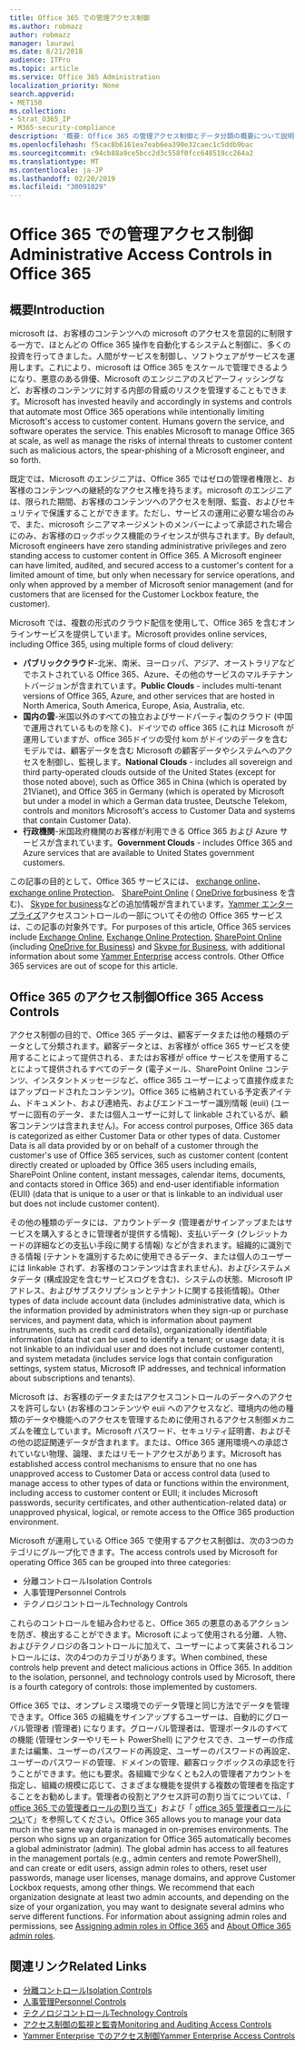 ```yaml
---
title: Office 365 での管理アクセス制御
ms.author: robmazz
author: robmazz
manager: laurawi
ms.date: 8/21/2018
audience: ITPro
ms.topic: article
ms.service: Office 365 Administration
localization_priority: None
search.appverid:
- MET150
ms.collection:
- Strat_O365_IP
- M365-security-compliance
description: '概要: Office 365 の管理アクセス制御とデータ分類の概要について説明します。'
ms.openlocfilehash: f5cac8b6161ea7eab6ea390e32caec1c5ddb9bac
ms.sourcegitcommit: c94cb88a9ce5bcc2d3c558f0fcc648519cc264a2
ms.translationtype: MT
ms.contentlocale: ja-JP
ms.lasthandoff: 02/20/2019
ms.locfileid: "30091029"
---
```

# <a name="administrative-access-controls-in-office-365"></a><span data-ttu-id="88977-103">Office 365 での管理アクセス制御</span><span class="sxs-lookup"><span data-stu-id="88977-103">Administrative Access Controls in Office 365</span></span> 

## <a name="introduction"></a><span data-ttu-id="88977-104">概要</span><span class="sxs-lookup"><span data-stu-id="88977-104">Introduction</span></span>
<span data-ttu-id="88977-p101">microsoft は、お客様のコンテンツへの microsoft のアクセスを意図的に制限する一方で、ほとんどの Office 365 操作を自動化するシステムと制御に、多くの投資を行ってきました。人間がサービスを制御し、ソフトウェアがサービスを運用します。これにより、microsoft は Office 365 をスケールで管理できるようになり、悪意のある俳優、Microsoft のエンジニアのスピアーフィッシングなど、お客様のコンテンツに対する内部の脅威のリスクを管理することもできます。</span><span class="sxs-lookup"><span data-stu-id="88977-p101">Microsoft has invested heavily and accordingly in systems and controls that automate most Office 365 operations while intentionally limiting Microsoft's access to customer content. Humans govern the service, and software operates the service. This enables Microsoft to manage Office 365 at scale, as well as manage the risks of internal threats to customer content such as malicious actors, the spear-phishing of a Microsoft engineer, and so forth.</span></span>

<span data-ttu-id="88977-p102">既定では、Microsoft のエンジニアは、Office 365 ではゼロの管理者権限と、お客様のコンテンツへの継続的なアクセス権を持ちます。microsoft のエンジニアは、限られた期間、お客様のコンテンツへのアクセスを制限、監査、およびセキュリティで保護することができます。ただし、サービスの運用に必要な場合のみで、また、microsoft シニアマネージメントのメンバーによって承認された場合にのみ、お客様のロックボックス機能のライセンスが供与されます。</span><span class="sxs-lookup"><span data-stu-id="88977-p102">By default, Microsoft engineers have zero standing administrative privileges and zero standing access to customer content in Office 365. A Microsoft engineer can have limited, audited, and secured access to a customer's content for a limited amount of time, but only when necessary for service operations, and only when approved by a member of Microsoft senior management (and for customers that are licensed for the Customer Lockbox feature, the customer).</span></span>

<span data-ttu-id="88977-110">Microsoft では、複数の形式のクラウド配信を使用して、Office 365 を含むオンラインサービスを提供しています。</span><span class="sxs-lookup"><span data-stu-id="88977-110">Microsoft provides online services, including Office 365, using multiple forms of cloud delivery:</span></span>

- <span data-ttu-id="88977-111">**パブリッククラウド**-北米、南米、ヨーロッパ、アジア、オーストラリアなどでホストされている Office 365、Azure、その他のサービスのマルチテナントバージョンが含まれています。</span><span class="sxs-lookup"><span data-stu-id="88977-111">**Public Clouds** - includes multi-tenant versions of Office 365, Azure, and other services that are hosted in North America, South America, Europe, Asia, Australia, etc.</span></span>
- <span data-ttu-id="88977-112">**国内の雲**-米国以外のすべての独立およびサードパーティ製のクラウド (中国で運用されているものを除く)、ドイツでの office 365 (これは Microsoft が運用していますが、office 365ドイツの受付 kom がドイツのデータを含むモデルでは、顧客データを含む Microsoft の顧客データやシステムへのアクセスを制御し、監視します。</span><span class="sxs-lookup"><span data-stu-id="88977-112">**National Clouds** - includes all sovereign and third party-operated clouds outside of the United States (except for those noted above), such as Office 365 in China (which is operated by 21Vianet), and Office 365 in Germany (which is operated by Microsoft but under a model in which a German data trustee, Deutsche Telekom, controls and monitors Microsoft's access to Customer Data and systems that contain Customer Data).</span></span>
- <span data-ttu-id="88977-113">**行政機関**-米国政府機関のお客様が利用できる Office 365 および Azure サービスが含まれています。</span><span class="sxs-lookup"><span data-stu-id="88977-113">**Government Clouds** - includes Office 365 and Azure services that are available to United States government customers.</span></span>

<span data-ttu-id="88977-p103">この記事の目的として、Office 365 サービスには、 [exchange online](https://docs.microsoft.com/Exchange/exchange-online)、 [exchange online Protection](https://docs.microsoft.com/Office365/SecurityCompliance/eop/exchange-online-protection-overview)、 [SharePoint Online](https://docs.microsoft.com/sharepoint/sharepoint-online) ( [OneDrive for](https://docs.microsoft.com/OneDrive/onedrive)business を含む)、 [Skype for business](https://docs.microsoft.com/SkypeForBusiness/skype-for-business-online)などの追加情報が含まれています。[Yammer エンタープライズ](https://support.office.com/article/yammer-–-admin-help-e1464355-1f97-49ac-b2aa-dd320b179dbe?ui=en-US&rs=en-US&ad=US)アクセスコントロールの一部についてその他の Office 365 サービスは、この記事の対象外です。</span><span class="sxs-lookup"><span data-stu-id="88977-p103">For purposes of this article, Office 365 services include [Exchange Online](https://docs.microsoft.com/Exchange/exchange-online), [Exchange Online Protection](https://docs.microsoft.com/Office365/SecurityCompliance/eop/exchange-online-protection-overview), [SharePoint Online](https://docs.microsoft.com/sharepoint/sharepoint-online) (including [OneDrive for Business](https://docs.microsoft.com/OneDrive/onedrive)) and [Skype for Business](https://docs.microsoft.com/SkypeForBusiness/skype-for-business-online), with additional information about some [Yammer Enterprise](https://support.office.com/article/yammer-–-admin-help-e1464355-1f97-49ac-b2aa-dd320b179dbe?ui=en-US&rs=en-US&ad=US) access controls. Other Office 365 services are out of scope for this article.</span></span>

## <a name="office-365-access-controls"></a><span data-ttu-id="88977-116">Office 365 のアクセス制御</span><span class="sxs-lookup"><span data-stu-id="88977-116">Office 365 Access Controls</span></span>
<span data-ttu-id="88977-p104">アクセス制御の目的で、Office 365 データは、顧客データまたは他の種類のデータとして分類されます。顧客データとは、お客様が office 365 サービスを使用することによって提供される、またはお客様が office サービスを使用することによって提供されるすべてのデータ (電子メール、SharePoint Online コンテンツ、インスタントメッセージなど、office 365 ユーザーによって直接作成またはアップロードされたコンテンツ)。Office 365 に格納されている予定表アイテム、ドキュメント、および連絡先、およびエンドユーザー識別情報 (euii) (ユーザーに固有のデータ、または個人ユーザーに対して linkable されているが、顧客コンテンツは含まれません)。</span><span class="sxs-lookup"><span data-stu-id="88977-p104">For access control purposes, Office 365 data is categorized as either Customer Data or other types of data. Customer Data is all data provided by or on behalf of a customer through the customer's use of Office 365 services, such as customer content (content directly created or uploaded by Office 365 users including emails, SharePoint Online content, instant messages, calendar items, documents, and contacts stored in Office 365) and end-user identifiable information (EUII) (data that is unique to a user or that is linkable to an individual user but does not include customer content).</span></span> 

<span data-ttu-id="88977-119">その他の種類のデータには、アカウントデータ (管理者がサインアップまたはサービスを購入するときに管理者が提供する情報)、支払いデータ (クレジットカードの詳細などの支払い手段に関する情報) などが含まれます。組織的に識別できる情報 (テナントを識別するために使用できるデータ、または個人のユーザーには linkable されず、お客様のコンテンツは含まれません)、およびシステムメタデータ (構成設定を含むサービスログを含む)、システムの状態、Microsoft IP アドレス、およびサブスクリプションとテナントに関する技術情報)。</span><span class="sxs-lookup"><span data-stu-id="88977-119">Other types of data include account data (includes administrative data, which is the information provided by administrators when they sign-up or purchase services, and payment data, which is information about payment instruments, such as credit card details), organizationally identifiable information (data that can be used to identify a tenant; or usage data; it is not linkable to an individual user and does not include customer content), and system metadata (includes service logs that contain configuration settings, system status, Microsoft IP addresses, and technical information about subscriptions and tenants).</span></span>

<span data-ttu-id="88977-120">Microsoft は、お客様のデータまたはアクセスコントロールのデータへのアクセスを許可しない (お客様のコンテンツや euii へのアクセスなど、環境内の他の種類のデータや機能へのアクセスを管理するために使用されるアクセス制御メカニズムを確立しています。Microsoft パスワード、セキュリティ証明書、およびその他の認証関連データが含まれます。または、Office 365 運用環境への承認されていない物理、論理、またはリモートアクセスがあります。</span><span class="sxs-lookup"><span data-stu-id="88977-120">Microsoft has established access control mechanisms to ensure that no one has unapproved access to Customer Data or access control data (used to manage access to other types of data or functions within the environment, including access to customer content or EUII; it includes Microsoft passwords, security certificates, and other authentication-related data) or unapproved physical, logical, or remote access to the Office 365 production environment.</span></span>

<span data-ttu-id="88977-121">Microsoft が運用している Office 365 で使用するアクセス制御は、次の3つのカテゴリにグループ化できます。</span><span class="sxs-lookup"><span data-stu-id="88977-121">The access controls used by Microsoft for operating Office 365 can be grouped into three categories:</span></span>
- <span data-ttu-id="88977-122">分離コントロール</span><span class="sxs-lookup"><span data-stu-id="88977-122">Isolation Controls</span></span>
- <span data-ttu-id="88977-123">人事管理</span><span class="sxs-lookup"><span data-stu-id="88977-123">Personnel Controls</span></span>
- <span data-ttu-id="88977-124">テクノロジコントロール</span><span class="sxs-lookup"><span data-stu-id="88977-124">Technology Controls</span></span>

<span data-ttu-id="88977-p105">これらのコントロールを組み合わせると、Office 365 の悪意のあるアクションを防ぎ、検出することができます。Microsoft によって使用される分離、人物、およびテクノロジの各コントロールに加えて、ユーザーによって実装されるコントロールには、次の4つのカテゴリがあります。</span><span class="sxs-lookup"><span data-stu-id="88977-p105">When combined, these controls help prevent and detect malicious actions in Office 365. In addition to the isolation, personnel, and technology controls used by Microsoft, there is a fourth category of controls: those implemented by customers.</span></span>

<span data-ttu-id="88977-p106">Office 365 では、オンプレミス環境でのデータ管理と同じ方法でデータを管理できます。Office 365 の組織をサインアップするユーザーは、自動的にグローバル管理者 (管理者) になります。グローバル管理者は、管理ポータルのすべての機能 (管理センターやリモート PowerShell) にアクセスでき、ユーザーの作成または編集、ユーザーのパスワードの再設定、ユーザーのパスワードの再設定、ユーザーのパスワードの管理、ドメインの管理、顧客ロックボックスの承認を行うことができます。他にも要求。各組織で少なくとも2人の管理者アカウントを指定し、組織の規模に応じて、さまざまな機能を提供する複数の管理者を指定することをお勧めします。管理者の役割とアクセス許可の割り当てについては、「 [office 365 での管理者ロールの割り当て](https://support.office.com/article/Assigning-admin-roles-in-Office-365-eac4d046-1afd-4f1a-85fc-8219c79e1504)」および「 [office 365 管理者ロールについ](https://support.office.com/article/Permissions-in-Office-365-DA585EEA-F576-4F55-A1E0-87090B6AAA9D)て」を参照してください。</span><span class="sxs-lookup"><span data-stu-id="88977-p106">Office 365 allows you to manage your data much in the same way data is managed in on-premises environments. The person who signs up an organization for Office 365 automatically becomes a global administrator (admin). The global admin has access to all features in the management portals (e.g., admin centers and remote PowerShell), and can create or edit users, assign admin roles to others, reset user passwords, manage user licenses, manage domains, and approve Customer Lockbox requests, among other things. We recommend that each organization designate at least two admin accounts, and depending on the size of your organization, you may want to designate several admins who serve different functions. For information about assigning admin roles and permissions, see [Assigning admin roles in Office 365](https://support.office.com/article/Assigning-admin-roles-in-Office-365-eac4d046-1afd-4f1a-85fc-8219c79e1504) and [About Office 365 admin roles](https://support.office.com/article/Permissions-in-Office-365-DA585EEA-F576-4F55-A1E0-87090B6AAA9D).</span></span>


## <a name="related-links"></a><span data-ttu-id="88977-132">関連リンク</span><span class="sxs-lookup"><span data-stu-id="88977-132">Related Links</span></span>

- [<span data-ttu-id="88977-133">分離コントロール</span><span class="sxs-lookup"><span data-stu-id="88977-133">Isolation Controls</span></span>](office-365-isolation-controls.md)
- [<span data-ttu-id="88977-134">人事管理</span><span class="sxs-lookup"><span data-stu-id="88977-134">Personnel Controls</span></span>](office-365-personnel-controls.md)
- [<span data-ttu-id="88977-135">テクノロジコントロール</span><span class="sxs-lookup"><span data-stu-id="88977-135">Technology Controls</span></span>](office-365-technology-controls.md)
- [<span data-ttu-id="88977-136">アクセス制御の監視と監査</span><span class="sxs-lookup"><span data-stu-id="88977-136">Monitoring and Auditing Access Controls</span></span>](office-365-monitoring-and-auditing-access-controls.md)
- [<span data-ttu-id="88977-137">Yammer Enterprise でのアクセス制御</span><span class="sxs-lookup"><span data-stu-id="88977-137">Yammer Enterprise Access Controls</span></span>](office-365-yammer-enterprise-access-controls.md)